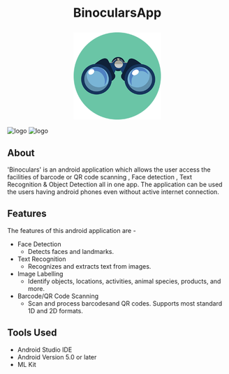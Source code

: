 #  <p align =center>BinocularsApp</p>
<p align="center">
  <img width="200" src="https://github.com/suyash-9/BinocularsApp/blob/main/icon.png" alt="Material Bread logo">
</p>

![logo](https://img.shields.io/badge/Android-3DDC84?style=for-the-badge&logo=android&logoColor=white)
![logo](	https://img.shields.io/badge/Kotlin-0095D5?&style=for-the-badge&logo=kotlin&logoColor=white)

## About
   'Binoculars' is an android application which allows the user access the facilities of barcode or QR code scanning , Face detection , Text Recognition & Object Detection all in one app. The application can be used the users having android phones even without active internet connection.
## Features
   The features of this android application are - 
   * Face Detection 
     - Detects faces and landmarks.
   * Text Recognition 
     - Recognizes and extracts text from images.
   * Image Labelling 
     - Identify objects, locations, activities, animal species, products, and more. 
   * Barcode/QR Code Scanning 
     - Scan and process barcodesand QR codes. Supports most standard 1D and 2D formats.
     
## Tools Used
* Android Studio IDE
* Android Version 5.0 or later
* ML Kit
  
